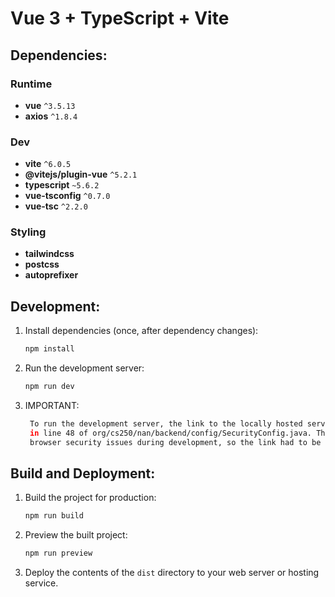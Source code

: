 # Vue 3 + TypeScript + Vite

## Dependencies:

### Runtime
- **vue** `^3.5.13`
- **axios** `^1.8.4`

### Dev
- **vite** `^6.0.5`
- **@vitejs/plugin-vue** `^5.2.1`
- **typescript** `~5.6.2`
- **vue-tsconfig** `^0.7.0`
- **vue-tsc** `^2.2.0`

### Styling
- **tailwindcss**
- **postcss**
- **autoprefixer**

## Development:
1. Install dependencies (once, after dependency changes):
    ```sh
    npm install
    ```
2. Run the development server:
    ```sh
    npm run dev
    ```
3. IMPORTANT:
   ```sh
    To run the development server, the link to the locally hosted server must match up to the link
    in line 48 of org/cs250/nan/backend/config/SecurityConfig.java. This is due a failure to get around
    browser security issues during development, so the link had to be hardcoded in order to work. 
   ```

## Build and Deployment:
1. Build the project for production:
    ```sh
    npm run build
    ```
2. Preview the built project:
    ```sh
    npm run preview
    ```
3. Deploy the contents of the `dist` directory to your web server or hosting service.
